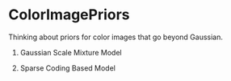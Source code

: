# ColorImagePriors
Thinking about priors for color images that go beyond Gaussian.

1. Gaussian Scale Mixture Model

2. Sparse Coding Based Model

